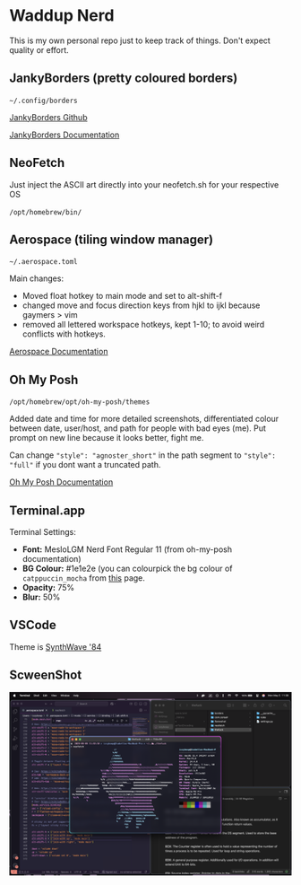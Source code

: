 # Waddup Nerd
This is my own personal repo just to keep track of things. Don't expect quality or effort.

## JankyBorders (pretty coloured borders)
`~/.config/borders`

[JankyBorders Github](https://github.com/FelixKratz/JankyBorders?tab=readme-ov-file)

[JankyBorders Documentation](https://github.com/FelixKratz/JankyBorders/wiki/Man-Page)

## NeoFetch
Just inject the ASCII art directly into your neofetch.sh for your respective OS

`/opt/homebrew/bin/`

## Aerospace (tiling window manager)
`~/.aerospace.toml`

Main changes:
- Moved float hotkey to main mode and set to alt-shift-f
- changed move and focus direction keys from hjkl to ijkl because gaymers > vim
- removed all lettered workspace hotkeys, kept 1-10; to avoid weird conflicts with hotkeys.

[Aerospace Documentation](https://nikitabobko.github.io/AeroSpace/guide#installation)

## Oh My Posh
`/opt/homebrew/opt/oh-my-posh/themes`

Added date and time for more detailed screenshots, differentiated colour between date, user/host, and path for people with bad eyes (me). Put prompt on new line because it looks better, fight me.

Can change `"style": "agnoster_short"` in the path segment to `"style": "full"` if you dont want a truncated path.

[Oh My Posh Documentation](https://ohmyposh.dev/docs)

## Terminal.app

Terminal Settings:
- **Font:** MesloLGM Nerd Font Regular 11 (from oh-my-posh documentation)
- **BG Colour:** #1e1e2e (you can colourpick the bg colour of `catppuccin_mocha` from [this](https://ohmyposh.dev/docs/themes) page.
- **Opacity:** 75%
- **Blur:** 50%

## VSCode

Theme is [SynthWave '84](https://marketplace.visualstudio.com/items?itemName=RobbOwen.synthwave-vscode)

## ScweenShot

<img width="1512" alt="image" src="https://github.com/IzzyBoop/dotfiles/blob/main/image.png" />
